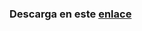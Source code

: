 ### Descarga en este [enlace](https://download1529.mediafire.com/ur0bnyvtdmqg/9za9igcarz7y5m7/kOS-v1.3.2.0.zip)
